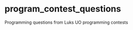 program_contest_questions
=========================

Programming questions from Luks UO programming contests
